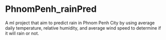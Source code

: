 # PhnomPenh_rainPred
A ml project that aim to predict rain in Phnom Penh City by using  average daily temperature, relative humidity, and average wind speed to determine if it will rain or not.
